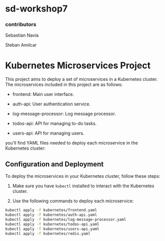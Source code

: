 # sd-workshop7
### contributors
Sebastian Navia

Steban Amilcar 

# Kubernetes Microservices Project

This project aims to deploy a set of microservices in a Kubernetes cluster. The microservices included in this project are as follows:


- frontend: Main user interface.

- auth-api: User authentication service.

- log-message-processor: Log message processor.

- todos-api: API for managing to-do tasks.

- users-api: API for managing users.

you'll find YAML files needed to deploy each microservice in the Kubernetes cluster:

## Configuration and Deployment

To deploy the microservices in your Kubernetes cluster, follow these steps:

1. Make sure you have `kubectl` installed to interact with the Kubernetes cluster.

2. Use the following commands to deploy each microservice:

```bash
kubectl apply -f kubernetes/frontend.yaml
kubectl apply -f kubernetes/auth-api.yaml
kubectl apply -f kubernetes/log-message-processor.yaml
kubectl apply -f kubernetes/todos-api.yaml
kubectl apply -f kubernetes/users-api.yaml
kubectl apply -f kubernetes/redis.yaml
